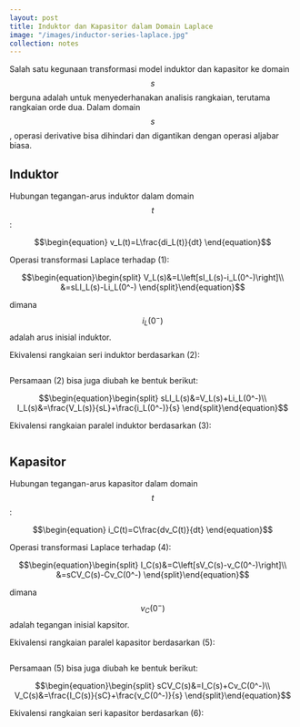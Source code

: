 ```yaml
---
layout: post
title: Induktor dan Kapasitor dalam Domain Laplace
image: "/images/inductor-series-laplace.jpg"
collection: notes
---
```


Salah satu kegunaan transformasi model induktor dan kapasitor ke domain $$s$$ berguna adalah untuk menyederhanakan analisis rangkaian, terutama rangkaian orde dua. Dalam domain $$s$$, operasi derivative bisa dihindari dan digantikan dengan operasi aljabar biasa. 

## Induktor

Hubungan tegangan-arus induktor dalam domain $$t$$:

$$\begin{equation}
v_L(t)=L\frac{di_L(t)}{dt}
\end{equation}$$

Operasi transformasi Laplace terhadap (1):

$$\begin{equation}\begin{split}
V_L(s)&=L\left[sI_L(s)-i_L(0^-)\right]\\
&=sLI_L(s)-Li_L(0^-)
\end{split}\end{equation}$$

dimana $$i_L(0^-)$$ adalah arus inisial induktor. 

Ekivalensi rangkaian seri induktor berdasarkan (2):

<figure class="center">
    <img src="{{ site.url }}{{ site.baseurl }}/images/inductor-series-laplace.jpg" alt="">
</figure>

Persamaan (2) bisa juga diubah ke bentuk berikut:

$$\begin{equation}\begin{split}
sLI_L(s)&=V_L(s)+Li_L(0^-)\\
I_L(s)&=\frac{V_L(s)}{sL}+\frac{i_L(0^-)}{s}
\end{split}\end{equation}$$

Ekivalensi rangkaian paralel induktor berdasarkan (3):

<figure class="center">
    <img src="{{ site.url }}{{ site.baseurl }}/images/inductor-paralel-laplace.jpg" alt="">
</figure>

## Kapasitor

Hubungan tegangan-arus kapasitor dalam domain $$t$$:

$$\begin{equation}
i_C(t)=C\frac{dv_C(t)}{dt}
\end{equation}$$

Operasi transformasi Laplace terhadap (4):

$$\begin{equation}\begin{split}
I_C(s)&=C\left[sV_C(s)-v_C(0^-)\right]\\
&=sCV_C(s)-Cv_C(0^-)
\end{split}\end{equation}$$

dimana $$v_C(0^-)$$ adalah tegangan inisial kapsitor. 

Ekivalensi rangkaian paralel kapasitor berdasarkan (5):

<figure class="center">
    <img src="{{ site.url }}{{ site.baseurl }}/images/capacitor-paralel-laplace.jpg" alt="">
</figure>

Persamaan (5) bisa juga diubah ke bentuk berikut:

$$\begin{equation}\begin{split}
sCV_C(s)&=I_C(s)+Cv_C(0^-)\\
V_C(s)&=\frac{I_C(s)}{sC}+\frac{v_C(0^-)}{s}
\end{split}\end{equation}$$

Ekivalensi rangkaian seri kapasitor berdasarkan (6):

<figure class="center">
    <img src="{{ site.url }}{{ site.baseurl }}/images/capacitor-series-laplace.jpg" alt="">
</figure>